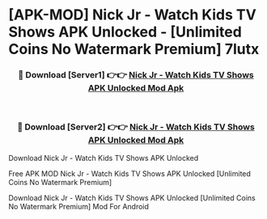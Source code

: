 # [APK-MOD] Nick Jr - Watch Kids TV Shows APK Unlocked - [Unlimited Coins No Watermark Premium] 7lutx



<div align="center">
<h3>🔴 Download [Server1] 👉👉 <a href="https://momento.my/?title=Nick_Jr_-_Watch_Kids_TV_Shows_APK_Unlocked">Nick Jr - Watch Kids TV Shows APK Unlocked Mod Apk</a></h3><br>

<h3>🔴 Download [Server2] 👉👉 <a href="https://momento.my/?title=Nick_Jr_-_Watch_Kids_TV_Shows_APK_Unlocked">Nick Jr - Watch Kids TV Shows APK Unlocked Mod Apk</a></h3>
</div>



Download Nick Jr - Watch Kids TV Shows APK Unlocked 

Free APK MOD Nick Jr - Watch Kids TV Shows APK Unlocked [Unlimited Coins No Watermark Premium]

Download Nick Jr - Watch Kids TV Shows APK Unlocked [Unlimited Coins No Watermark Premium] Mod For Android
